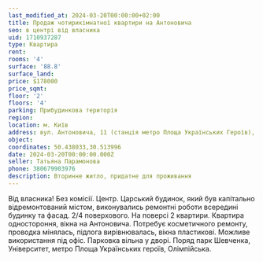 ```yaml
---
last_modified_at: 2024-03-20T00:00:00+02:00
title: Продаж чотирикімнатної квартири на Антоновича
seo: в центрі від власника
uid: 1710937287
type: Квартира
rent:
rooms: '4'
surface: '88.8'
surface_land:
price: $178000
price_sqmt:
floor: '2'
floors: '4'
parking: Прибудинкова територія
region:
location: м. Київ
address: вул. Антоновича, 11 (станція метро Площа Українських Героїв), Голосіївський район
object:
coordinates: 50.438033,30.513996
date: 2024-03-20T00:00:00.000Z
seller: Татьяна Парамонова
phone: 380679903976
description: Вторинне житло, придатне для проживання
---
```


Від власника! Без комісії. Центр. Царський будинок, який був капітально відремонтований містом, виконувались ремонтні роботи всередині будинку та фасад. 2/4 поверхового. На поверсі 2 квартири. Квартира одностороння, вікна на Антоновича. Потребує косметичного ремонту, проводка мінялась, підлога вирівнювалась, вікна пластикові. Можливе використання під офіс. Парковка вільна у дворі. Поряд парк Шевченка, Університет, метро Площа Українських героїв, Олімпійська.
